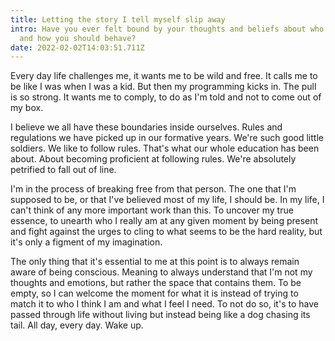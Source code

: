 ```yaml
---
title: Letting the story I tell myself slip away
intro: Have you ever felt bound by your thoughts and beliefs about who you are
  and how you should behave?
date: 2022-02-02T14:03:51.711Z
---
```

Every day life challenges me, it wants me to be wild and free. It calls me to be like I was when I was a kid. But then my programming kicks in. The pull is so strong. It wants me to comply, to do as I'm told and not to come out of my box.

I believe we all have these boundaries inside ourselves. Rules and regulations we have picked up in our formative years. We're such good little soldiers. We like to follow rules. That's what our whole education has been about. About becoming proficient at following rules. We're absolutely petrified to fall out of line.

I'm in the process of breaking free from that person. The one that I'm supposed to be, or that I've believed most of my life, I should be. In my life, I can't think of any more important work than this. To uncover my true essence, to unearth who I really am at any given moment by being present and fight against the urges to cling to what seems to be the hard reality, but it's only a figment of my imagination.

The only thing that it's essential to me at this point is to always remain aware of being conscious. Meaning to always understand that I'm not my thoughts and emotions, but rather the space that contains them. To be empty, so I can welcome the moment for what it is instead of trying to match it to who I think I am and what I feel I need. To not do so, it's to have passed through life without living but instead being like a dog chasing its tail. All day, every day. Wake up.